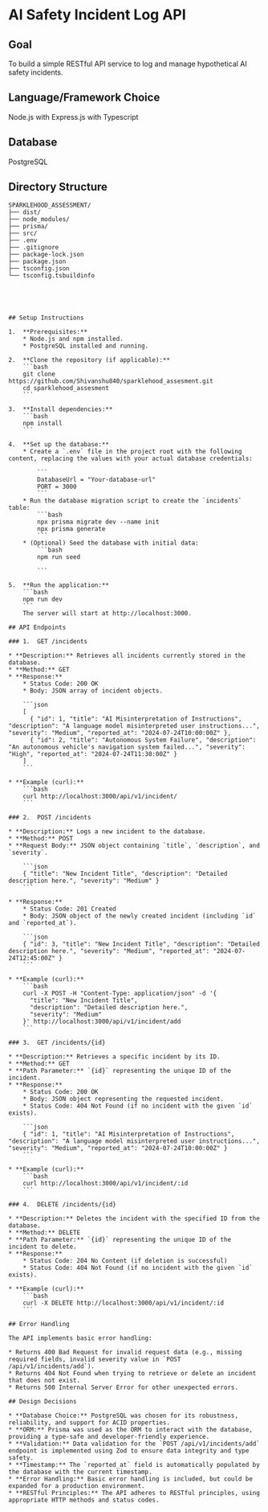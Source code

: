 # AI Safety Incident Log API

## Goal

To build a simple RESTful API service to log and manage hypothetical AI safety incidents.

## Language/Framework Choice

Node.js with Express.js with Typescript

## Database

PostgreSQL

## Directory Structure

```
SPARKLEHOOD_ASSESSMENT/
├── dist/
├── node_modules/
├── prisma/
├── src/
├── .env
├── .gitignore
├── package-lock.json
├── package.json
├── tsconfig.json
└── tsconfig.tsbuildinfo





## Setup Instructions

1.  **Prerequisites:**
    * Node.js and npm installed.
    * PostgreSQL installed and running.

2.  **Clone the repository (if applicable):**
    ```bash
    git clone https://github.com/Shivanshu840/sparklehood_assesment.git
    cd sparklehood_assesment
    ```

3.  **Install dependencies:**
    ```bash
    npm install
    ```

4.  **Set up the database:**
    * Create a `.env` file in the project root with the following content, replacing the values with your actual database credentials:

        ```
        DatabaseUrl = "Your-database-url"
        PORT = 3000
        ```
    * Run the database migration script to create the `incidents` table:
        ```bash
        npx prisma migrate dev --name init
        npx prisma generate
        ```
    * (Optional) Seed the database with initial data:
        ```bash
        npm run seed
       
        ```

5.  **Run the application:**
    ```bash
    npm run dev
    ```
    The server will start at http://localhost:3000.

## API Endpoints

### 1.  GET /incidents

* **Description:** Retrieves all incidents currently stored in the database.
* **Method:** GET
* **Response:**
    * Status Code: 200 OK
    * Body: JSON array of incident objects.

    ```json
    [
      { "id": 1, "title": "AI Misinterpretation of Instructions", "description": "A language model misinterpreted user instructions...", "severity": "Medium", "reported_at": "2024-07-24T10:00:00Z" },
      { "id": 2, "title": "Autonomous System Failure", "description": "An autonomous vehicle's navigation system failed...", "severity": "High", "reported_at": "2024-07-24T11:30:00Z" }
    ]
    ```

* **Example (curl):**
    ```bash
    curl http://localhost:3000/api/v1/incident/
    ```

### 2.  POST /incidents

* **Description:** Logs a new incident to the database.
* **Method:** POST
* **Request Body:** JSON object containing `title`, `description`, and `severity`.

    ```json
    { "title": "New Incident Title", "description": "Detailed description here.", "severity": "Medium" }
    ```

* **Response:**
    * Status Code: 201 Created
    * Body: JSON object of the newly created incident (including `id` and `reported_at`).

    ```json
    { "id": 3, "title": "New Incident Title", "description": "Detailed description here.", "severity": "Medium", "reported_at": "2024-07-24T12:45:00Z" }
    ```

* **Example (curl):**
    ```bash
    curl -X POST -H "Content-Type: application/json" -d '{
      "title": "New Incident Title",
      "description": "Detailed description here.",
      "severity": "Medium"
    }' http://localhost:3000/api/v1/incident/add
    ```

### 3.  GET /incidents/{id}

* **Description:** Retrieves a specific incident by its ID.
* **Method:** GET
* **Path Parameter:** `{id}` representing the unique ID of the incident.
* **Response:**
    * Status Code: 200 OK
    * Body: JSON object representing the requested incident.
    * Status Code: 404 Not Found (if no incident with the given `id` exists).

    ```json
    { "id": 1, "title": "AI Misinterpretation of Instructions", "description": "A language model misinterpreted user instructions...", "severity": "Medium", "reported_at": "2024-07-24T10:00:00Z" }
    ```

* **Example (curl):**
    ```bash
    curl http://localhost:3000/api/v1/incident/:id
    ```

### 4.  DELETE /incidents/{id}

* **Description:** Deletes the incident with the specified ID from the database.
* **Method:** DELETE
* **Path Parameter:** `{id}` representing the unique ID of the incident to delete.
* **Response:**
    * Status Code: 204 No Content (if deletion is successful)
    * Status Code: 404 Not Found (if no incident with the given `id` exists).

* **Example (curl):**
    ```bash
    curl -X DELETE http://localhost:3000/api/v1/incident/:id
    ```

## Error Handling

The API implements basic error handling:

* Returns 400 Bad Request for invalid request data (e.g., missing required fields, invalid severity value in `POST /api/v1/incidents/add`).
* Returns 404 Not Found when trying to retrieve or delete an incident that does not exist.
* Returns 500 Internal Server Error for other unexpected errors.

## Design Decisions

* **Database Choice:** PostgreSQL was chosen for its robustness, reliability, and support for ACID properties.
* **ORM:** Prisma was used as the ORM to interact with the database, providing a type-safe and developer-friendly experience.
* **Validation:** Data validation for the `POST /api/v1/incidents/add` endpoint is implemented using Zod to ensure data integrity and type safety.
* **Timestamp:** The `reported_at` field is automatically populated by the database with the current timestamp.
* **Error Handling:** Basic error handling is included, but could be expanded for a production environment.
* **RESTful Principles:** The API adheres to RESTful principles, using appropriate HTTP methods and status codes.



